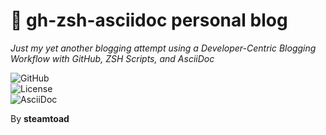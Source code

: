 # 📖 gh-zsh-asciidoc personal blog
*Just my yet another blogging attempt using a Developer-Centric Blogging Workflow with GitHub, ZSH Scripts, and AsciiDoc*  

![GitHub](https://img.shields.io/badge/GitHub-Deployed-success?style=flat&logo=github)  
![License](https://img.shields.io/badge/License-MIT-blue)  
![AsciiDoc](https://img.shields.io/badge/Format-AsciiDoc-orange)

By **steamtoad**
